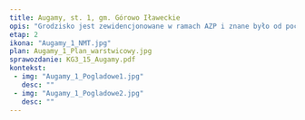 ```yaml
---
title: Augamy, st. 1, gm. Górowo Iławeckie
opis: "Grodzisko jest zewidencjonowane w ramach AZP i znane było od początku w. jako Schwedenschanzen, Schlossberg, Kleiner Schloßberg oraz Schloßberg. Stanowisko było wykorzystywane już na przełomie ostatnich faz okresu wędrówek ludów i na samym początku tworzenia się organizacji plemiennej Prusów, aż do czasów po podboju krzyżackim. "
etap: 2
ikona: "Augamy_1_NMT.jpg"
plan: Augamy_1_Plan_warstwicowy.jpg
sprawozdanie: KG3_15_Augamy.pdf
kontekst:
 - img: "Augamy_1_Pogladowe1.jpg"
   desc: ""
 - img: "Augamy_1_Pogladowe2.jpg"
   desc: ""
---
```

